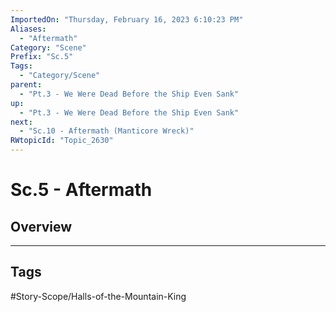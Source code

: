 ```yaml
---
ImportedOn: "Thursday, February 16, 2023 6:10:23 PM"
Aliases:
  - "Aftermath"
Category: "Scene"
Prefix: "Sc.5"
Tags:
  - "Category/Scene"
parent:
  - "Pt.3 - We Were Dead Before the Ship Even Sank"
up:
  - "Pt.3 - We Were Dead Before the Ship Even Sank"
next:
  - "Sc.10 - Aftermath (Manticore Wreck)"
RWtopicId: "Topic_2630"
---
```

# Sc.5 - Aftermath
## Overview

---
## Tags
#Story-Scope/Halls-of-the-Mountain-King


